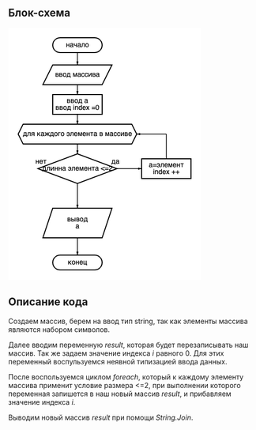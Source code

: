 ## Блок-схема
![screenshot](scheme.png)
## Описание кода
Создаем массив, берем на ввод тип string, так как элементы массива являются набором символов.

Далее вводим переменную *result*, которая будет перезаписывать наш массив. Так же задаем значение индекса *i* равного 0. Для этих переменный воспульзуемся неявной типизацией ввода данных. 

После воспользуемся циклом *foreach*, который к каждому элементу массива применит условие размера <=2, при выполнении которого переменная запишется в наш новый массив *result*, и прибавляем значение индекса *i*.

Выводим новый массив *result* при помощи *String.Join*.